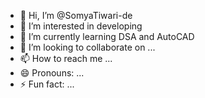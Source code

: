 - 👋 Hi, I’m @SomyaTiwari-de
- 👀 I’m interested in developing
- 🌱 I’m currently learning DSA and AutoCAD
- 💞️ I’m looking to collaborate on ...
- 📫 How to reach me ...
- 😄 Pronouns: ...
- ⚡ Fun fact: ...

<!---
SomyaTiwari-de/SomyaTiwari-de is a ✨ special ✨ repository because its `README.md` (this file) appears on your GitHub profile.
You can click the Preview link to take a look at your changes.
--->
